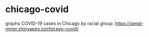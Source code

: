 # chicago-covid
graphs COVID-19 cases in Chicago by racial group: https://jamal-nimer.shinyapps.io/chicago-covid/
